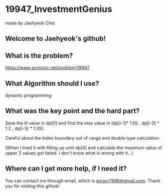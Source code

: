 # 19947_InvestmentGenius

made by Jaehyeok Choi

## Welcome to Jaehyeok's github!

## What is the problem?

https://www.acmicpc.net/problem/19947

## What Algorithm should I use?

dynamic programming

## What was the key point and the hard part?

Save the H value in dp[0] and find the max value in (dp[i-1]* 1.05 , dp[i-3] * 1.2 , dp[i-5] * 1.35).

Careful about the Index boundary out of range and double type calculation.

(When I tried it with filling up until dp[4] and calculate the maximum value of upper 3 values got failed. I don't know what is wrong with it...)

## Where can I get more help, if I need it?

You can contact me through email, which is wogur7496@gmail.com.
Thank you for visiting this github!
